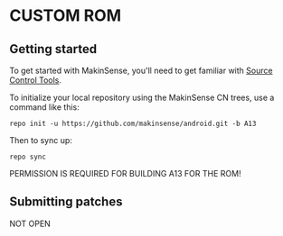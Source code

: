 CUSTOM ROM 
===========

Getting started
---------------

To get started with MakinSense, you'll need to get familiar with [Source Control Tools](https://source.android.com/setup/develop).

To initialize your local repository using the MakinSense CN trees, use a command like this:
```
repo init -u https://github.com/makinsense/android.git -b A13
```
Then to sync up:
```
repo sync
```
PERMISSION IS REQUIRED FOR BUILDING A13 FOR THE ROM!

Submitting patches
------------------
NOT OPEN
